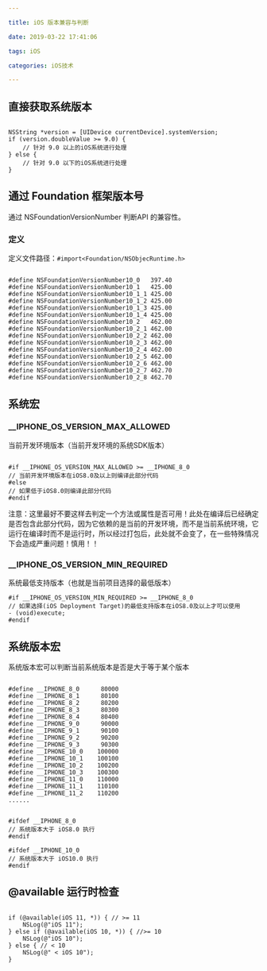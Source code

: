 ```yaml
---

title: iOS 版本兼容与判断

date: 2019-03-22 17:41:06

tags: iOS

categories: iOS技术

---
```


## 直接获取系统版本

```

NSString *version = [UIDevice currentDevice].systemVersion;
if (version.doubleValue >= 9.0) {
    // 针对 9.0 以上的iOS系统进行处理
} else {
    // 针对 9.0 以下的iOS系统进行处理
}

```

## 通过 Foundation 框架版本号

通过 NSFoundationVersionNumber 判断API 的兼容性。

### 定义

定义文件路径：`#import<Foundation/NSObjecRuntime.h>`

```

#define NSFoundationVersionNumber10_0	397.40
#define NSFoundationVersionNumber10_1	425.00
#define NSFoundationVersionNumber10_1_1	425.00
#define NSFoundationVersionNumber10_1_2	425.00
#define NSFoundationVersionNumber10_1_3	425.00
#define NSFoundationVersionNumber10_1_4	425.00
#define NSFoundationVersionNumber10_2	462.00
#define NSFoundationVersionNumber10_2_1	462.00
#define NSFoundationVersionNumber10_2_2	462.00
#define NSFoundationVersionNumber10_2_3	462.00
#define NSFoundationVersionNumber10_2_4	462.00
#define NSFoundationVersionNumber10_2_5	462.00
#define NSFoundationVersionNumber10_2_6	462.00
#define NSFoundationVersionNumber10_2_7	462.70
#define NSFoundationVersionNumber10_2_8	462.70

```

## 系统宏

### __IPHONE_OS_VERSION_MAX_ALLOWED

当前开发环境版本（当前开发环境的系统SDK版本）

```

#if __IPHONE_OS_VERSION_MAX_ALLOWED >= __IPHONE_8_0
// 当前开发环境版本在iOS8.0及以上则编译此部分代码
#else
// 如果低于iOS8.0则编译此部分代码
#endif

```

注意：这里最好不要这样去判定一个方法或属性是否可用！此处在编译后已经确定是否包含此部分代码，因为它依赖的是当前的开发环境，而不是当前系统环境，它运行在编译时而不是运行时，所以经过打包后，此处就不会变了，在一些特殊情况下会造成严重问题！慎用！！

### __IPHONE_OS_VERSION_MIN_REQUIRED

系统最低支持版本（也就是当前项目选择的最低版本）

```
#if __IPHONE_OS_VERSION_MIN_REQUIRED >= __IPHONE_8_0
// 如果选择(iOS Deployment Target)的最低支持版本在iOS8.0及以上才可以使用
- (void)execute;
#endif

```

## 系统版本宏

系统版本宏可以判断当前系统版本是否是大于等于某个版本

```

#define __IPHONE_8_0      80000
#define __IPHONE_8_1      80100
#define __IPHONE_8_2      80200
#define __IPHONE_8_3      80300
#define __IPHONE_8_4      80400
#define __IPHONE_9_0      90000
#define __IPHONE_9_1      90100
#define __IPHONE_9_2      90200
#define __IPHONE_9_3      90300
#define __IPHONE_10_0    100000
#define __IPHONE_10_1    100100
#define __IPHONE_10_2    100200
#define __IPHONE_10_3    100300
#define __IPHONE_11_0    110000
#define __IPHONE_11_1    110100
#define __IPHONE_11_2    110200
......

```


```

#ifdef __IPHONE_8_0
// 系统版本大于 iOS8.0 执行
#endif

#ifdef __IPHONE_10_0
// 系统版本大于 iOS10.0 执行
#endif

```

## @available 运行时检查

```

if (@available(iOS 11, *)) { // >= 11
    NSLog(@"iOS 11");
} else if (@available(iOS 10, *)) { //>= 10
    NSLog(@"iOS 10");
} else { // < 10
    NSLog(@" < iOS 10");
}  
    
```

